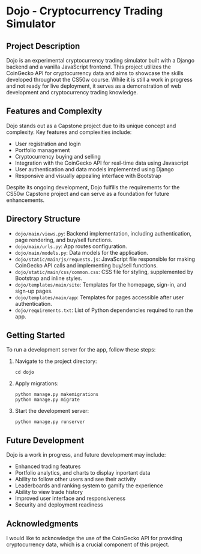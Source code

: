 # Dojo - Cryptocurrency Trading Simulator

## Project Description

Dojo is an experimental cryptocurrency trading simulator built with a Django backend and a vanilla JavaScript frontend. This project utilizes the CoinGecko API for cryptocurrency data and aims to showcase the skills developed throughout the CS50w course. While it is still a work in progress and not ready for live deployment, it serves as a demonstration of web development and cryptocurrency trading knowledge.

## Features and Complexity

Dojo stands out as a Capstone project due to its unique concept and complexity. Key features and complexities include:

- User registration and login
- Portfolio management
- Cryptocurrency buying and selling
- Integration with the CoinGecko API for real-time data using Javascript
- User authentication and data models implemented using Django
- Responsive and visually appealing interface with Bootstrap

Despite its ongoing development, Dojo fulfills the requirements for the CS50w Capstone project and can serve as a foundation for future enhancements.

## Directory Structure

- `dojo/main/views.py`: Backend implementation, including authentication, page rendering, and buy/sell functions.
- `dojo/main/urls.py`: App routes configuration.
- `dojo/main/models.py`: Data models for the application.
- `dojo/static/main/js/requests.js`: JavaScript file responsible for making CoinGecko API calls and implementing buy/sell functions.
- `dojo/static/main/css/common.css`: CSS file for styling, supplemented by Bootstrap and inline styles.
- `dojo/templates/main/site`: Templates for the homepage, sign-in, and sign-up pages.
- `dojo/templates/main/app`: Templates for pages accessible after user authentication.
- `dojo/requirements.txt`: List of Python dependencies required to run the app.

## Getting Started

To run a development server for the app, follow these steps:

1. Navigate to the project directory:
   ```
   cd dojo
   ```

2. Apply migrations:
   ```
   python manage.py makemigrations
   python manage.py migrate
   ```

3. Start the development server:
   ```
   python manage.py runserver
   ```


## Future Development

Dojo is a work in progress, and future development may include:

- Enhanced trading features
- Portfolio analytics, and charts to display inportant data
- Ability to follow other users and see their activity
- Leaderboards and ranking system to gamify the experience
- Ability to view trade history
- Improved user interface and responsiveness
- Security and deployment readiness

## Acknowledgments
I would like to acknowledge the use of the CoinGecko API for providing cryptocurrency data, which is a crucial component of this project.
